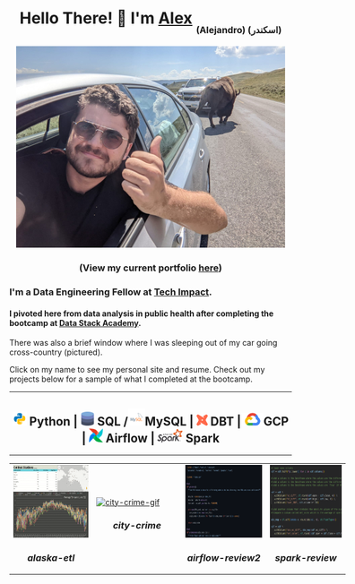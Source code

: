 <h1 align="center">Hello There! 👋 I'm <a href="https://alexsocarras.com">Alex</a> <sub><sub><sub> (Alejandro) (اسكندر) </sub></sub> </sub> </h1>


<p align="center">
  <a href="https://www.yellowstonepark.com/things-to-do/wildlife/lamar-hayden-valley/">
    <img src="img/buffaloselfie.jpg" alt="Buffalo Selfie">
  </a>
</p>
<h3 align="center">(View my current portfolio <a href="https://alexsocarras.com">here</a>)</h2>

### I'm a Data Engineering Fellow at [Tech Impact](https://www.techimpact.org/). 

#### I pivoted here from data analysis in public health after completing the bootcamp at [Data Stack Academy](https://datastack.academy/). 

There was also a brief window where I was sleeping out of my car going cross-country (pictured). 

Click on my name to see my personal site and resume. Check out my projects below for a sample of what I completed at the bootcamp.

---

<h2 align="center"><img src="img/python.svg" alt="Python Logo" width="25px">
Python | <img src="img/sql.png" alt="SQL/DB Icon" width="25px"> SQL /<img src="img/mysql.svg" alt="MySQL Icon" width="30px">MySQL | <img src="img/dbt.png" alt="DBT Logo" width="20px"> DBT |<img src="img/gcp.png" alt="Google Cloud Platform Logo" width="40px">GCP | <img src="img/airflow.jpg" alt="Airflow" width="25px"> Airflow | <img src="img/spark.png" alt="Spark Logo" width="45px"> Spark</h2>

---
<!-- <p align="center">
<img src="img/alaska.gif" alt="alaska-etl-gif" height="150px" width="150px"><img src="img/city_crime_dash2.gif" alt="city-crime" height="150px" width="300px"><img src="img/airflow-modal.png" alt="airflow-review" height="150px" width="150px">
<img src="img/spark_review.png" alt="spark-review" height="150px" width="150px">  
</p> -->

<table style="width:600px" align="center">
  <tr>
    <td style="width:600px">
      <a href="https://github.com/apsocarras/alaska-etl"><img src="img/alaska.gif" alt="alaska-etl-gif" height="130px"></a>
      <h3 align="center"><i>alaska-etl</i></h3>
    </td>
    <td style="width:800px">
      <a href="https://github.com/apsocarras/city-crime">
      <img src="img/city_crime_dash2.gif" alt="city-crime-gif" height="130px"></a>
      <h3 align="center"><i>city-crime</i></h3>
    </td>
    <td style="width:600px">
      <a href="https://github.com/apsocarras/airflow-review2">
      <img src="img/airflow-modal.png" alt="airflow-review2" height="130px"></a>
      <h3 align="center"><i>airflow-review2</i></h3>
    </td>
    <td style="width:600px">
      <a href="https://github.com/apsocarras/spark-review">
      <img src="img/spark_review.png"  height="130px"></a>
      <h3 align="center"><i>spark-review</i></h3>
    </td>
  </tr>
</table>

<!-- **apsocarras/apsocarras** is a ✨ _special_ ✨ repository because its `README.md` (this file) appears on your GitHub profile.

Here are some ideas to get you started:

- 🔭 I’m currently working on ...
- 🌱 I’m currently learning ...
- 👯 I’m looking to collaborate on ...
- 🤔 I’m looking for help with ...
- 💬 Ask me about ...
- 📫 How to reach me: ...
- 😄 Pronouns: ...
- ⚡ Fun fact: ... -->
